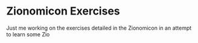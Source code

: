 # Zionomicon Exercises

Just me working on the exercises detailed in the Zionomicon in an attempt to learn some Zio
